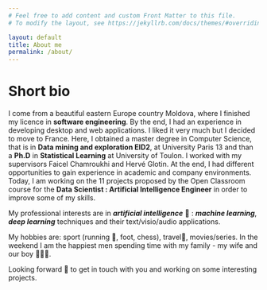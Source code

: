 ```yaml
---
# Feel free to add content and custom Front Matter to this file.
# To modify the layout, see https://jekyllrb.com/docs/themes/#overriding-theme-defaults

layout: default
title: About me
permalink: /about/
---
```

# Short bio

I come from a beautiful eastern Europe country Moldova, where I finished my licence in **software engineering**. By the end, I had an experience in developing desktop and web applications. I liked it very much but I decided to move to France. Here, I obtained a master degree in Computer Science, that is in **Data mining and exploration EID2**, at University Paris 13 and than a **Ph.D** in **Statistical Learning** at University of Toulon. I worked with my supervisors Faicel Chamroukhi and Hervé Glotin. At the end, I had different opportunities to gain experience in academic and company environments. Today, I am working on the 11 projects proposed by the Open Classroom course for the **Data Scientist : Artificial Intelligence Engineer** in order to improve some of my skills.

My professional interests are in ***artificial intelligence*** 🧠 : ***machine learning***, ***deep learning*** techniques and their text/visio/audio applications.

My hobbies are: sport (running 🏃️, foot, chess), travel🧳, movies/series. In the weekend I am the happiest men spending time with my family - my wife and our boy 👨‍👩‍👦.

Looking forward 👀 to get in touch with you and working on some interesting projects.
